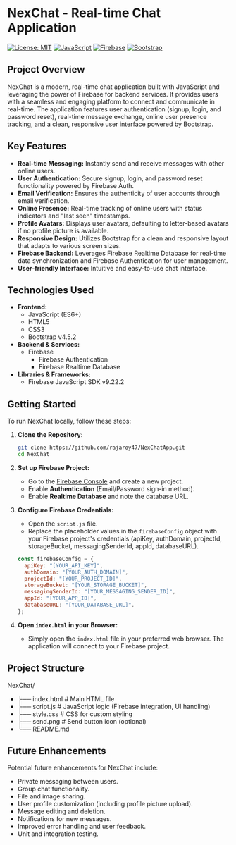 # NexChat - Real-time Chat Application

[![License: MIT](https://img.shields.io/badge/License-MIT-yellow.svg)](https://opensource.org/licenses/MIT)
[![JavaScript](https://img.shields.io/badge/JavaScript-F7DF1E?style=for-the-badge&logo=javascript&logoColor=black)](https://developer.mozilla.org/en-US/docs/Web/JavaScript)
[![Firebase](https://img.shields.io/badge/Firebase-FFCA28?style=for-the-badge&logo=firebase&logoColor=black)](https://firebase.google.com/)
[![Bootstrap](https://img.shields.io/badge/Bootstrap-7952B3?style=for-the-badge&logo=bootstrap&logoColor=white)](https://getbootstrap.com/)

## Project Overview

NexChat is a modern, real-time chat application built with JavaScript and leveraging the power of Firebase for backend services. It provides users with a seamless and engaging platform to connect and communicate in real-time. The application features user authentication (signup, login, and password reset), real-time message exchange, online user presence tracking, and a clean, responsive user interface powered by Bootstrap.

## Key Features

* **Real-time Messaging:** Instantly send and receive messages with other online users.
* **User Authentication:** Secure signup, login, and password reset functionality powered by Firebase Auth.
* **Email Verification:** Ensures the authenticity of user accounts through email verification.
* **Online Presence:** Real-time tracking of online users with status indicators and "last seen" timestamps.
* **Profile Avatars:** Displays user avatars, defaulting to letter-based avatars if no profile picture is available.
* **Responsive Design:** Utilizes Bootstrap for a clean and responsive layout that adapts to various screen sizes.
* **Firebase Backend:** Leverages Firebase Realtime Database for real-time data synchronization and Firebase Authentication for user management.
* **User-friendly Interface:** Intuitive and easy-to-use chat interface.

## Technologies Used

* **Frontend:**
    * JavaScript (ES6+)
    * HTML5
    * CSS3
    * Bootstrap v4.5.2
* **Backend & Services:**
    * Firebase
        * Firebase Authentication
        * Firebase Realtime Database
* **Libraries & Frameworks:**
    * Firebase JavaScript SDK v9.22.2

## Getting Started

To run NexChat locally, follow these steps:

1.  **Clone the Repository:**
    ```bash
    git clone https://github.com/rajaroy47/NexChatApp.git
    cd NexChat
    ```

2.  **Set up Firebase Project:**
    * Go to the [Firebase Console](https://console.firebase.google.com/) and create a new project.
    * Enable **Authentication** (Email/Password sign-in method).
    * Enable **Realtime Database** and note the database URL.

3.  **Configure Firebase Credentials:**
    * Open the `script.js` file.
    * Replace the placeholder values in the `firebaseConfig` object with your Firebase project's credentials (apiKey, authDomain, projectId, storageBucket, messagingSenderId, appId, databaseURL).

    ```javascript
    const firebaseConfig = {
      apiKey: "[YOUR_API_KEY]",
      authDomain: "[YOUR_AUTH_DOMAIN]",
      projectId: "[YOUR_PROJECT_ID]",
      storageBucket: "[YOUR_STORAGE_BUCKET]",
      messagingSenderId: "[YOUR_MESSAGING_SENDER_ID]",
      appId: "[YOUR_APP_ID]",
      databaseURL: "[YOUR_DATABASE_URL]",
    };
    ```

4.  **Open `index.html` in your Browser:**
    * Simply open the `index.html` file in your preferred web browser. The application will connect to your Firebase project.

## Project Structure
NexChat/
* ├── index.html          # Main HTML file
* ├── script.js           # JavaScript logic (Firebase integration, UI handling)
* ├── style.css           # CSS for custom styling
* ├── send.png            # Send button icon (optional)
* └── README.md

## Future Enhancements

Potential future enhancements for NexChat include:

* Private messaging between users.
* Group chat functionality.
* File and image sharing.
* User profile customization (including profile picture upload).
* Message editing and deletion.
* Notifications for new messages.
* Improved error handling and user feedback.
* Unit and integration testing.
